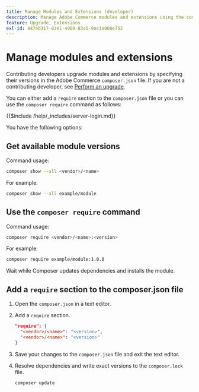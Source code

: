 ```yaml
---
title: Manage Modules and Extensions (developer)
description: Manage Adobe Commerce modules and extensions using the command-line interface and Composer package manager.
feature: Upgrade, Extensions
exl-id: 447eb317-83e1-4900-83a5-9ac1a008e752
---
```

# Manage modules and extensions

Contributing developers upgrade modules and extensions by specifying their versions in the Adobe Commerce `composer.json` file. If you are not a contributing developer, see [Perform an upgrade](../implementation/perform-upgrade.md).

You can either add a `require` section to the `composer.json` file or you can use the `composer require` command as follows:

{{$include /help/_includes/server-login.md}}

You have the following options:

## Get available module versions

Command usage:

```bash
composer show --all <vendor>/<name>
```

For example:

```bash
composer show --all example/module
```

## Use the `composer require` command

Command usage:

```bash
composer require <vendor>/<name>:<version>
```

For example:

```bash
composer require example/module:1.0.0
```

Wait while Composer updates dependencies and installs the module.

## Add a `require` section to the composer.json file

1. Open the `composer.json` in a text editor.

1. Add a `require` section.

   ```json
   "require": {
     "<vendor>/<name>": "<version>",
     "<vendor>/<name>": "<version>"
   }
   ```

1. Save your changes to the `composer.json` file and exit the text editor.

1. Resolve dependencies and write exact versions to the `composer.lock` file. 

   ```bash
   composer update
   ```
